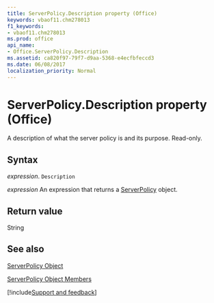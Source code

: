 ```yaml
---
title: ServerPolicy.Description property (Office)
keywords: vbaof11.chm278013
f1_keywords:
- vbaof11.chm278013
ms.prod: office
api_name:
- Office.ServerPolicy.Description
ms.assetid: ca820f97-79f7-d9aa-5368-e4ecfbfeccd3
ms.date: 06/08/2017
localization_priority: Normal
---
```



# ServerPolicy.Description property (Office)

A description of what the server policy is and its purpose. Read-only.


## Syntax

_expression_. `Description`

 _expression_ An expression that returns a [ServerPolicy](Office.ServerPolicy.md) object.


## Return value

String


## See also


[ServerPolicy Object](Office.ServerPolicy.md)



[ServerPolicy Object Members](./overview/Library-Reference/serverpolicy-members-office.md)

[!include[Support and feedback](~/includes/feedback-boilerplate.md)]